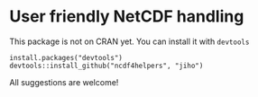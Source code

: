 # User friendly NetCDF handling

This package is not on CRAN yet. You can install it with `devtools`

    install.packages("devtools")
    devtools::install_github("ncdf4helpers", "jiho")

All suggestions are welcome!
